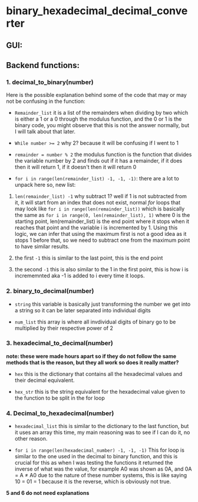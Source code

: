 # binary_hexadecimal_decimal_converter

## GUI:



## Backend functions:

### 1. decimal_to_binary(number)

Here is the possible explanation behind some of the code that may or may not be confusing in the function:

- `Remainder_list` it is a list of the remainders when dividing by two which is either a 1 or a 0 through the modulus function, and the 0 or 1 is the binary code, you might observe that this is not the answer normally, but I will talk about that later.

- `While number >= 2` why 2? because it will be confusing if I went to 1

- `remainder = number % 2` the modulus function is the function that divides the variable number by 2 and finds out if it has a remainder, if it does then it will return 1, if it doesn't then it will return 0

- `for i in range(len(remainder_list) -1, -1, -1)`: there are a lot to unpack here so, new list:

1. `len(remainder_list) -1` why subtract 1? well if 1 is not subtracted from it, it will start from an index that does not exist, normal *for* loops that may look like `for i in range(len(remainder_list))` which is basically the same as `for i in range(0, len(remainder_list), 1)` where 0 is the starting point, len(remainder_list) is the end point where it stops when it reaches that point and the variable i is incremented by 1. Using this logic, we can infer that using the maximum first is not a good idea as it stops 1 before that, so we need to subtract one from the maximum point to have similar results.

2. the first `-1` this is similar to the last point, this is the end point

3. the second `-1` this is also similar to the 1 in the first point, this is how i is incrememnted aka -1 is added to i every time it loops.

### 2. binary_to_decimal(number)

- `string` this variable is basically just transforming the number we get into a string so it can be later separated into individual digits

- `num_list` this array is where all invdividual digits of binary go to be multiplied by their respective power of 2

### 3. hexadecimal_to_decimal(number)

**note: these were made hours apart so if they do not follow the same methods that is the reason, but they all work so does it really matter?**

- `hex` this is the dictionary that contains all the hexadecimal values and their decimal equivalent.

- `hex_str` this is the string equivalent for the hexadecimal value given to the function to be split in the for loop

### 4. Decimal_to_hexadecimal(number)

- `hexadecimal_list` this is similar to the dictionary to the last function, but it uses an array this time, my main reasoning was to see if I can do it, no other reason.

- `for i in range(len(hexadecimal_number) -1, -1, -1)` This for loop is similar to the one used in the decimal to binary function, and this is crucial for this as when I was testing the functions it returned the inverse of what was the value, for example A0 was shown as 0A, and 0A = A ≠ A0 due to the nature of these number systems, this is like saying 10 = 01 = 1 because it is the reverse, which is obviously not true.

**5 and 6 do not need explanations**
